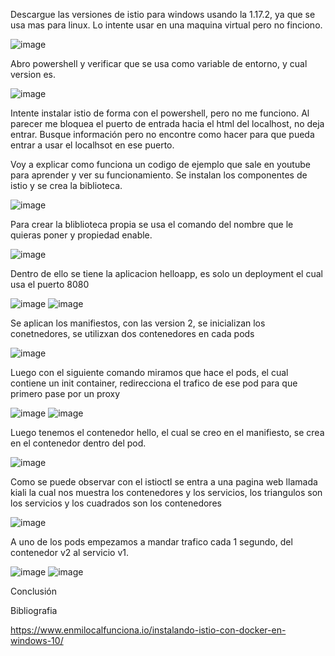 







Descargue las versiones de istio para windows usando la 1.17.2, ya que se usa mas para linux. Lo intente usar en una maquina virtual pero no finciono.

![image](https://user-images.githubusercontent.com/86500224/235370340-52e878c8-c489-4ed8-98c4-21d096724d1d.png)

Abro powershell y verificar que se usa como variable de entorno, y cual version es.

![image](https://user-images.githubusercontent.com/86500224/235370686-2c087aad-3dbd-4ae7-85f6-691b1f6557e8.png)

Intente instalar istio de forma con el powershell, pero no me funciono. Al parecer me bloquea el puerto de entrada hacia el html del localhost, no deja entrar.
Busque información pero no encontre como hacer para que pueda entrar a usar el localhsot en ese puerto.

Voy a explicar como funciona un codigo de ejemplo que sale en youtube para aprender y ver su funcionamiento. Se instalan los componentes de istio y se crea la biblioteca.

![image](https://user-images.githubusercontent.com/86500224/235372798-abddcf90-8eac-4e38-bd64-0221c0d251a4.png)

Para crear la bliblioteca propia se usa el comando del nombre que le quieras poner y propiedad enable.

![image](https://user-images.githubusercontent.com/86500224/235372833-7a082462-347f-45ca-aa70-89238a82741a.png)

Dentro de ello se tiene la aplicacion helloapp, es solo un deployment el cual usa el puerto 8080

![image](https://user-images.githubusercontent.com/86500224/235372861-f6a26ee2-4ce3-45fd-8b18-9ef50e6db18b.png)
![image](https://user-images.githubusercontent.com/86500224/235372917-921e6414-21d6-43ed-9488-4b08bc96d1a2.png)

Se aplican los manifiestos, con las version 2, se inicializan los conetnedores, se utilizxan dos contenedores en cada pods

![image](https://user-images.githubusercontent.com/86500224/235372963-ae834d1e-6fc9-4209-b34a-50daedeff816.png)

Luego con el siguiente comando miramos que hace el pods, el cual contiene un init container, redirecciona el trafico de ese pod para que primero pase por un proxy

![image](https://user-images.githubusercontent.com/86500224/235372998-46289287-03e2-445c-8bea-80a62b981dbe.png)
![image](https://user-images.githubusercontent.com/86500224/235373034-9cdb18f9-204c-462e-a14b-6b7f2bcc2f16.png)

Luego tenemos el contenedor hello, el cual se creo en el manifiesto, se crea en el contenedor dentro del pod.

![image](https://user-images.githubusercontent.com/86500224/235373053-ff9b49ef-8b75-4387-8581-92c55ff2a0a6.png)

Como se puede observar con el istioctl se entra a una pagina web llamada kiali la cual nos muestra los contenedores y los servicios, los triangulos son los servicios y los cuadrados son los contenedores

![image](https://user-images.githubusercontent.com/86500224/235374008-f5d52e19-dd18-40eb-bc39-8218c274492f.png)

A uno de los pods empezamos a mandar trafico cada 1 segundo, del contenedor v2 al servicio v1.

![image](https://user-images.githubusercontent.com/86500224/235374072-f1cb9aa3-e51b-4860-929e-674b330755d3.png)
![image](https://user-images.githubusercontent.com/86500224/235374092-6aa7abf0-0ca1-4715-ae61-d3605e9c3723.png)






Conclusión


Bibliografia

https://www.enmilocalfunciona.io/instalando-istio-con-docker-en-windows-10/
